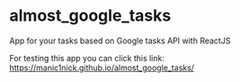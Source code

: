 # almost_google_tasks
App for your tasks based on Google tasks API with ReactJS 

For testing this app you can click this link: https://manic1nick.github.io/almost_google_tasks/
